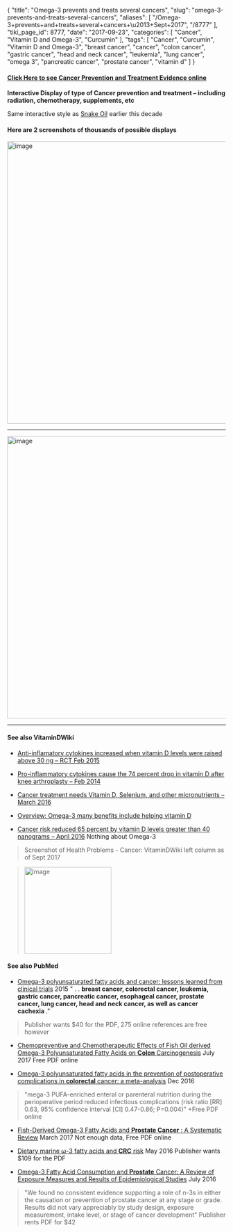 {
    "title": "Omega-3 prevents and treats several cancers",
    "slug": "omega-3-prevents-and-treats-several-cancers",
    "aliases": [
        "/Omega-3+prevents+and+treats+several+cancers+\u2013+Sept+2017",
        "/8777"
    ],
    "tiki_page_id": 8777,
    "date": "2017-09-23",
    "categories": [
        "Cancer",
        "Vitamin D and Omega-3",
        "Curcumin"
    ],
    "tags": [
        "Cancer",
        "Curcumin",
        "Vitamin D and Omega-3",
        "breast cancer",
        "cancer",
        "colon cancer",
        "gastric cancer",
        "head and neck cancer",
        "leukemia",
        "lung cancer",
        "omega 3",
        "pancreatic cancer",
        "prostate cancer",
        "vitamin d"
    ]
}


#### [Click Here to see Cancer Prevention and Treatment Evidence online](http://www.iflscience.com/health-and-medicine/an-infographic-clarifies-what-cancer-treatments-are-supported-by-evidence/)

 **Interactive Display of type of Cancer prevention and treatment – including radiation, chemotherapy, supplements, etc** 

Same interactive  style as [Snake Oil](/posts/vitamin-d-is-still-not-snake-oil) earlier this decade

#### Here are 2 screenshots of thousands of possible displays

<img src="https://d1bk1kqxc0sym.cloudfront.net/attachments/jpeg/cancer---supplement.jpg" alt="image" width="650">

---

<img src="https://d1bk1kqxc0sym.cloudfront.net/attachments/jpeg/cancer-treatment-scholar.jpg" alt="image" width="650">

---

#### See also VitaminDWiki

* [Anti-inflamatory cytokines increased when vitamin D levels were raised above 30 ng – RCT Feb 2015](/posts/anti-inflamatory-cytokines-increased-when-vitamin-d-levels-were-raised-above-30-ng-rct)

* [Pro-inflammatory cytokines cause the 74 percent drop in vitamin D after knee arthroplasty – Feb 2014](/posts/pro-inflammatory-cytokines-cause-the-74-percent-drop-in-vitamin-d-after-knee-arthroplasty)

* [Cancer treatment needs Vitamin D, Selenium, and other micronutrients – March 2016](/posts/cancer-treatment-needs-vitamin-d-selenium-and-other-micronutrients)

* [Overview: Omega-3 many benefits include helping vitamin D](/posts/overview-omega-3-many-benefits-include-helping-vitamin-d)

* [Cancer risk reduced 65 percent by vitamin D levels greater than 40 nanograms – April 2016](/posts/cancer-risk-reduced-65-percent-by-vitamin-d-levels-greater-than-40-nanograms) Nothing about Omega-3

> Screenshot of Health Problems - Cancer: VitaminDWiki left column as of Sept 2017

> <img src="https://d1bk1kqxc0sym.cloudfront.net/attachments/jpeg/health-problems---cancer-sept-2017.jpg" alt="image" width="200">

#### See also PubMed

* [Omega-3 polyunsaturated fatty acids and cancer: lessons learned from clinical trials](https://www.ncbi.nlm.nih.gov/pubmed/26227583) 2015 " . .   **breast cancer, colorectal cancer, leukemia, gastric cancer, pancreatic cancer, esophageal cancer, prostate cancer, lung cancer, head and neck cancer, as well as cancer cachexia** ."

> Publisher wants $40 for the PDF, 275 online references are free however

* [Chemopreventive and Chemotherapeutic Effects of Fish Oil derived Omega-3 Polyunsaturated Fatty Acids on  **Colon**  Carcinogenesis](https://www.ncbi.nlm.nih.gov/pubmed/28770178) July 2017 Free PDF online

* [Omega-3 polyunsaturated fatty acids in the prevention of postoperative complications in  **colorectal**  cancer: a meta-analysis](https://www.ncbi.nlm.nih.gov/pubmed/28003759) Dec 2016

> "mega-3 PUFA-enriched enteral or parenteral nutrition during the perioperative period reduced infectious complications (risk ratio <span>[RR]</span> 0.63, 95% confidence interval <span>[CI]</span> 0.47-0.86; P=0.004)" +Free PDF online

* [Fish-Derived Omega-3 Fatty Acids and  **Prostate Cancer** : A Systematic Review](https://www.ncbi.nlm.nih.gov/pubmed/27365385) March 2017 Not enough data, Free PDF online

* [Dietary marine ω-3 fatty acids and  **CRC**  risk](https://www.nature.com/nrclinonc/journal/v13/n7/full/nrclinonc.2016.88.html) May 2016 Publisher wants $109 for the PDF

* [Omega-3 Fatty Acid Consumption and  **Prostate**  Cancer: A Review of Exposure Measures and Results of Epidemiological Studies](https://www.ncbi.nlm.nih.gov/pubmed/26595854) July 2016

> "We found no consistent evidence supporting a role of n-3s in either the causation or prevention of prostate cancer at any stage or grade. Results did not vary appreciably by study design, exposure measurement, intake level, or stage of cancer development" Publisher rents PDF for $42
